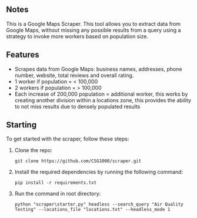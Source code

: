## Notes

This is a Google Maps Scraper. This tool allows you to extract data from Google Maps, without missing any possible results from a query using a strategy to invoke more workers based on population size. 

## Features

- Scrapes data from Google Maps: business names, addresses, phone number, website, total reviews and overall rating.
- 1 worker if population = < 100,000
- 2 workers if population = > 100,000
- Each increase of 200,000 population = additional worker, this works by creating another division within a locations zone, this provides the ability to not miss results due to densely populated results 

## Starting

To get started with the scraper, follow these steps:

1. Clone the repo:

   ```shell
   git clone https://github.com/CSG1000/scraper.git
   ```

2. Install the required dependencies by running the following command:
   ```shell
   pip install -r requirements.txt
   ```

3. Run the command in root directory:
   ```shell
   python "scraper\starter.py" headless --search_query "Air Quality Testing" --locations_file "locations.txt" --headless_mode 1
   ```


